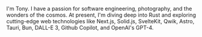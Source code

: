 I'm Tony. I have a passion for software engineering, photography, and the wonders of the cosmos. At present, I'm diving deep into Rust and exploring cutting-edge web technologies like Next.js, Solid.js, SvelteKit, Qwik, Astro, Tauri, Bun, DALL-E 3, Github Copilot, and OpenAI's GPT-4.
